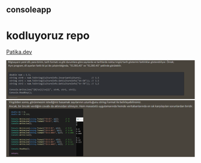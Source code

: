 ﻿## consoleapp

# kodluyoruz repo 
[Patika.dev](https://app.patika.dev/vahide)

![Önemli](/tipdonusumleri/images/image1.png)
![KodÇeviri](/tipdonusumleri/images/image2.png)
